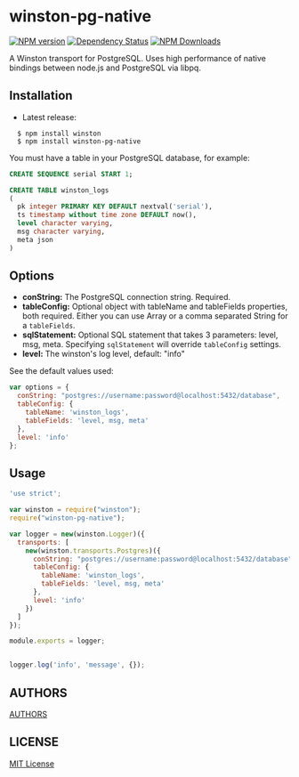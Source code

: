 winston-pg-native
=================
[![NPM version](https://img.shields.io/npm/v/winston-pg-native.svg)](https://npmjs.org/package/winston-pg-native)
[![Dependency Status](https://david-dm.org/ofkindness/winston-pg-native.svg?theme=shields.io)](https://david-dm.org/ofkindness/winston-pg-native)
[![NPM Downloads](https://img.shields.io/npm/dm/winston-pg-native.svg)](https://npmjs.org/package/winston-pg-native)

A Winston transport for PostgreSQL. Uses high performance of native bindings between node.js and PostgreSQL via libpq.

Installation
------------

-	Latest release:

```console
  $ npm install winston
  $ npm install winston-pg-native
```

You must have a table in your PostgreSQL database, for example:

```sql
CREATE SEQUENCE serial START 1;

CREATE TABLE winston_logs
(
  pk integer PRIMARY KEY DEFAULT nextval('serial'),
  ts timestamp without time zone DEFAULT now(),
  level character varying,
  msg character varying,
  meta json
)
```

Options
-------

-	**conString:** The PostgreSQL connection string. Required.
-	**tableConfig:** Optional object with tableName and tableFields properties, both required. Either you can use Array or a comma separated String for a `tableFields`.
-	**sqlStatement:** Optional SQL statement that takes 3 parameters: level, msg, meta. Specifying `sqlStatement` will override `tableConfig` settings.
-	**level:** The winston's log level, default: "info"

See the default values used:

```js
var options = {
  conString: "postgres://username:password@localhost:5432/database",
  tableConfig: {
    tableName: 'winston_logs',
    tableFields: 'level, msg, meta'
  },
  level: 'info'
};
```

Usage
-----

```js
'use strict';

var winston = require("winston");
require("winston-pg-native");

var logger = new(winston.Logger)({
  transports: [
    new(winston.transports.Postgres)({
      conString: "postgres://username:password@localhost:5432/database",
      tableConfig: {
        tableName: 'winston_logs',
        tableFields: 'level, msg, meta'
      },
      level: 'info'
    })
  ]
});

module.exports = logger;
```

```js

logger.log('info', 'message', {});

```

AUTHORS
-------

[AUTHORS](https://github.com/ofkindness/winston-pg-native/blob/master/AUTHORS)

LICENSE
-------

[MIT License](http://en.wikipedia.org/wiki/MIT_License)
